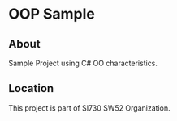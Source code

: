 # OOP Sample

## About
Sample Project using C# OO characteristics.

## Location
This project is part of SI730 SW52 Organization.

